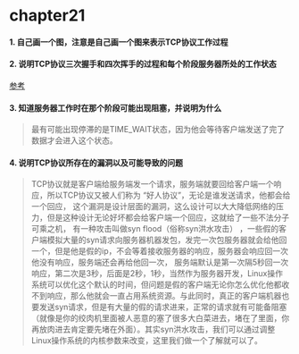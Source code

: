 # chapter21
#### 1. 自己画一个图，注意是自己画一个图来表示TCP协议工作过程


#### 2. 说明TCP协议三次握手和四次挥手的过程和每个阶段服务器所处的工作状态
[参考](http://www.elecfans.com/d/758978.html)  

#### 3. 知道服务器工作时在那个阶段可能出现阻塞，并说明为什么
>最有可能出现停滞的是TIME_WAIT状态，因为他会等待客户端发送了完了数据才会进入这个状态。  

#### 4. 说明TCP协议所存在的漏洞以及可能导致的问题
>TCP协议就是客户端给服务端发一个请求，服务端就要回给客户端一个响应，所以TCP协议又被人们称为 “好人协议”，无论是谁发送请求，他都会给一个回应， 这个漏洞是设计层面的漏洞，这么设计可以大大降低网络的压力，但是这种设计无论好坏都会给客户端一个回应，这就给了一些不法分子可乘之机， 有一种攻击叫做syn flood（俗称syn洪水攻击） ，一些假的客户端模拟大量的syn请求向服务器机器发包，发完一次包服务器就会给他回一个，但是他是假的ip，不会等着接收服务器的响应，服务器会响应回一次他没有响应，服务端还会再给他回一次， 服务端默认是第一次隔5秒回一次响应，第二次是3秒，后面是2秒，1秒，当然作为服务器开发，Linux操作系统可以优化这个默认的时间，但问题是假的客户端无论你怎么优化他都收不到响应，那么他就会一直占用系统资源。与此同时，真正的客户端机器也要发送syn请求，但是有大量的假的请求进来，正常的请求就有可能备阻塞（就像是你的绞肉机里面被人恶意的塞了很多大白菜进去，堵在了里面，你再放肉进去肯定要先堵在外面）。其实syn洪水攻击，我们可以通过调整Linux操作系统的内核参数来改变，这里我们做一个了解就可以了。  


